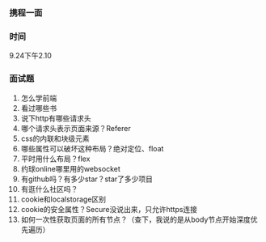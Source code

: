 ### 携程一面

### 时间
9.24下午2.10

### 面试题
1. 怎么学前端
2. 看过哪些书
3. 说下http有哪些请求头
4. 哪个请求头表示页面来源？Referer
5. css的内联和块级元素
6. 哪些属性可以破坏这种布局？绝对定位、float
7. 平时用什么布局？flex
8. 约球online哪里用的websocket
9. 有github吗？有多少star？star了多少项目
10. 有逛什么社区吗？
11. cookie和localstorage区别
12. cookie的安全属性？Secure没说出来，只允许https连接
13. 如何一次性获取页面的所有节点？（查下，我说的是从body节点开始深度优先遍历）
